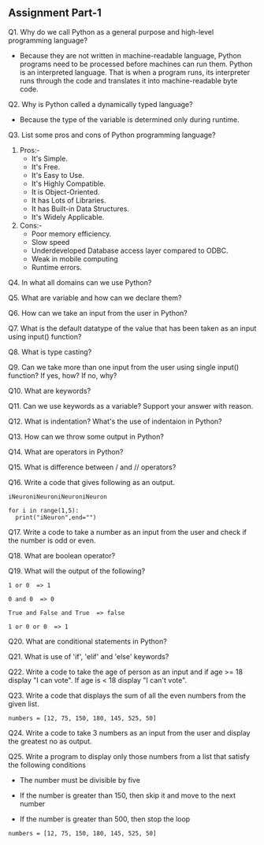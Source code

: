 ## Assignment Part-1
Q1. Why do we call Python as a general purpose and high-level programming language?
  * Because they are not written in machine-readable language, Python programs need to be processed before machines can run them. Python is an interpreted     language. That is when a program runs, its interpreter runs through the code and translates it into machine-readable byte code.

Q2. Why is Python called a dynamically typed language?
  * Because the type of the variable is determined only during runtime.

Q3. List some pros and cons of Python programming language?
1. Pros:-
   - It's Simple.
   - It's Free.
   - It's Easy to Use.
   - It's Highly Compatible.
   - It is Object-Oriented.
   - It has Lots of Libraries.
   - It has Built-in Data Structures.
   - It's Widely Applicable. 
2. Cons:-
   - Poor memory efficiency.
   - Slow speed
   - Underdeveloped Database access layer compared to ODBC.
   - Weak in mobile computing
   - Runtime errors.

Q4. In what all domains can we use Python?

Q5. What are variable and how can we declare them?

Q6. How can we take an input from the user in Python?

Q7. What is the default datatype of the value that has been taken as an input using input() function?

Q8. What is type casting?

Q9. Can we take more than one input from the user using single input() function? If yes, how? If no, why?

Q10. What are keywords?

Q11. Can we use keywords as a variable? Support your answer with reason.

Q12. What is indentation? What's the use of indentaion in Python?

Q13. How can we throw some output in Python?

Q14. What are operators in Python?

Q15. What is difference between / and // operators?

Q16. Write a code that gives following as an output.
```
iNeuroniNeuroniNeuroniNeuron
```
```
for i in range(1,5):
  print("iNeuron",end="")
```

Q17. Write a code to take a number as an input from the user and check if the number is odd or even.

Q18. What are boolean operator?

Q19. What will the output of the following?
```
1 or 0  => 1

0 and 0  => 0

True and False and True  => false

1 or 0 or 0  => 1
```

Q20. What are conditional statements in Python?

Q21. What is use of 'if', 'elif' and 'else' keywords?

Q22. Write a code to take the age of person as an input and if age >= 18 display "I can vote". If age is < 18 display "I can't vote".

Q23. Write a code that displays the sum of all the even numbers from the given list.
```
numbers = [12, 75, 150, 180, 145, 525, 50]
```


Q24. Write a code to take 3 numbers as an input from the user and display the greatest no as output.

Q25. Write a program to display only those numbers from a list that satisfy the following conditions

- The number must be divisible by five

- If the number is greater than 150, then skip it and move to the next number

- If the number is greater than 500, then stop the loop
```
numbers = [12, 75, 150, 180, 145, 525, 50]
```

